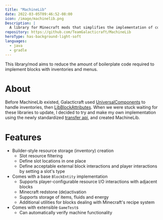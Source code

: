 ```yaml
---
title: "MachineLib"
date: 2022-03-05T09:46:52-08:00
icon: /image/machinelib.png
Description: |
  A library for Minecraft mods that simplifies the implementation of complex blocks that process resources.
repository: https://github.com/TeamGalacticraft/MachineLib
heroType: has-background-light-soft
languages:
  - java
  - gradle
---
```


This library/mod aims to reduce the amount of boilerplate code required to implement blocks with inventories and menus.

# About

Before MachineLib existed, Galacticraft used [UniversalComponents](https://github.com/CottonMC/UniversalComponents)
to handle inventories, then [LibBlockAttributes](https://github.com/AlexIIL/LibBlockAttributes).
When we were stuck waiting for these libraries to update,
I decided to try and make my own implementation using the newly standardized
[transfer api](https://github.com/FabricMC/fabric/pull/1553), and created MachineLib.

# Features

* Builder-style resource storage (inventory) creation
  * Slot resource filtering
  * Define slot locations in one place
  * Define acceptable external block interactions and player interactions by setting a slot's type
* Comes with a base `BlockEntity` implementation
  * Supports player-configurable resource I/O interactions with adjacent blocks
  * Minecraft redstone (de)activation
  * Supports storage of items, fluids and energy
  * Additional utilities for blocks dealing with Minecraft's recipe system
* Comes with extensible `GameTest`s
  * Can automatically verify machine functionality
